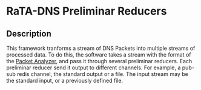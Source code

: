 # RaTA-DNS Preliminar Reducers

## Description

This framework tranforms a stream of DNS Packets into multiple streams of processed data.
To do this, the software takes a stream with the format of the [Packet Analyzer](https://github.com/niclabs/ratadns-packet-analyzer), and pass it through several preliminar reducers. Each preliminar reducer send it output to different channels. For example, a pub-sub redis channel, the standard output or a file.
The input stream may be the standard input, or a previously defined file.
